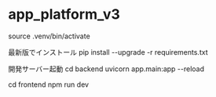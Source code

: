 # app_platform_v3

source .venv/bin/activate

最新版でインストール
pip install --upgrade -r requirements.txt

開発サーバー起動
cd backend 
uvicorn app.main:app --reload

cd frontend
npm run dev